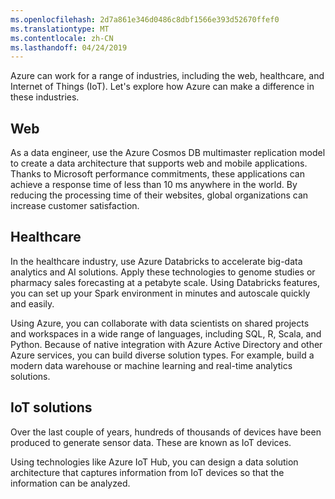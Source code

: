 ```yaml
---
ms.openlocfilehash: 2d7a861e346d0486c8dbf1566e393d52670ffef0
ms.translationtype: MT
ms.contentlocale: zh-CN
ms.lasthandoff: 04/24/2019
---
```

Azure can work for a range of industries, including the web, healthcare, and Internet of Things (IoT). Let's explore how Azure can make a difference in these industries.

## <a name="web"></a>Web

As a data engineer, use the Azure Cosmos DB multimaster replication model to create a data architecture that supports web and mobile applications. Thanks to Microsoft performance commitments, these applications can achieve a response time of less than 10 ms anywhere in the world. By reducing the processing time of their websites, global organizations can increase customer satisfaction.

## <a name="healthcare"></a>Healthcare

In the healthcare industry, use Azure Databricks to accelerate big-data analytics and AI solutions. Apply these technologies to genome studies or pharmacy sales forecasting at a petabyte scale. Using Databricks features, you can set up your Spark environment in minutes and autoscale quickly and easily.

Using Azure, you can collaborate with data scientists on shared projects and workspaces in a wide range of languages, including SQL, R, Scala, and Python. Because of native integration with Azure Active Directory and other Azure services, you can build diverse solution types. For example, build a modern data warehouse or machine learning and real-time analytics solutions.

## <a name="iot-solutions"></a>IoT solutions

Over the last couple of years, hundreds of thousands of devices have been produced to generate sensor data. These are known as IoT devices. 

Using technologies like Azure IoT Hub, you can design a data solution architecture that captures information from IoT devices so that the information can be analyzed.